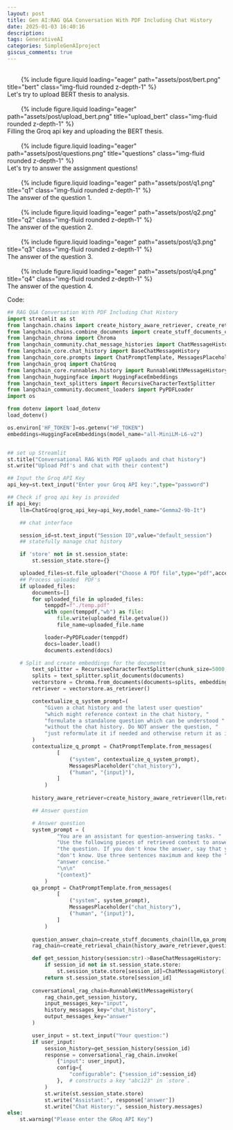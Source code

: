 ```yaml
---
layout: post
title: Gen AI:RAG Q&A Conversation With PDF Including Chat History
date: 2025-01-03 16:40:16
description: 
tags: GenerativeAI
categories: SimpleGenAIproject
giscus_comments: true
---
```





<div class="row justify-content-sm-center">
    <div class="col-sm-8 mt-3 mt-md-0">
        {% include figure.liquid loading="eager" path="assets/post/bert.png" title="bert" class="img-fluid rounded z-depth-1" %}
    </div>
</div>
<div class="caption">
    Let's try to upload BERT thesis to analysis.
</div>



<div class="row justify-content-sm-center">
    <div class="col-sm-8 mt-3 mt-md-0">
        {% include figure.liquid loading="eager" path="assets/post/upload_bert.png" title="upload_bert" class="img-fluid rounded z-depth-1" %}
    </div>
</div>
<div class="caption">
    Filling the Groq api key and uploading the BERT thesis.
</div>

<div class="row justify-content-sm-center">
    <div class="col-sm-8 mt-3 mt-md-0">
        {% include figure.liquid loading="eager" path="assets/post/questions.png" title="questions" class="img-fluid rounded z-depth-1" %}
    </div>
</div>
<div class="caption">
    Let's try to answer the assignment questions!
</div>

<div class="row justify-content-sm-center">
    <div class="col-sm-8 mt-3 mt-md-0">
        {% include figure.liquid loading="eager" path="assets/post/q1.png" title="q1" class="img-fluid rounded z-depth-1" %}
    </div>
</div>
<div class="caption">
    The answer of the question 1.
</div>

<div class="row justify-content-sm-center">
    <div class="col-sm-8 mt-3 mt-md-0">
        {% include figure.liquid loading="eager" path="assets/post/q2.png" title="q2" class="img-fluid rounded z-depth-1" %}
    </div>
</div>
<div class="caption">
    The answer of the question 2.
</div>
<div class="row justify-content-sm-center">
    <div class="col-sm-8 mt-3 mt-md-0">
        {% include figure.liquid loading="eager" path="assets/post/q3.png" title="q3" class="img-fluid rounded z-depth-1" %}
    </div>
</div>
<div class="caption">
    The answer of the question 3.
</div>
<div class="row justify-content-sm-center">
    <div class="col-sm-8 mt-3 mt-md-0">
        {% include figure.liquid loading="eager" path="assets/post/q4.png" title="q4" class="img-fluid rounded z-depth-1" %}
    </div>
</div>
<div class="caption">
    The answer of the question 4.
</div>


Code:

```python
## RAG Q&A Conversation With PDF Including Chat History
import streamlit as st
from langchain.chains import create_history_aware_retriever, create_retrieval_chain
from langchain.chains.combine_documents import create_stuff_documents_chain
from langchain_chroma import Chroma
from langchain_community.chat_message_histories import ChatMessageHistory
from langchain_core.chat_history import BaseChatMessageHistory
from langchain_core.prompts import ChatPromptTemplate, MessagesPlaceholder
from langchain_groq import ChatGroq
from langchain_core.runnables.history import RunnableWithMessageHistory
from langchain_huggingface import HuggingFaceEmbeddings
from langchain_text_splitters import RecursiveCharacterTextSplitter
from langchain_community.document_loaders import PyPDFLoader
import os

from dotenv import load_dotenv
load_dotenv()

os.environ['HF_TOKEN']=os.getenv("HF_TOKEN")
embeddings=HuggingFaceEmbeddings(model_name="all-MiniLM-L6-v2")


## set up Streamlit 
st.title("Conversational RAG With PDF uplaods and chat history")
st.write("Upload Pdf's and chat with their content")

## Input the Groq API Key
api_key=st.text_input("Enter your Groq API key:",type="password")

## Check if groq api key is provided
if api_key:
    llm=ChatGroq(groq_api_key=api_key,model_name="Gemma2-9b-It")

    ## chat interface

    session_id=st.text_input("Session ID",value="default_session")
    ## statefully manage chat history

    if 'store' not in st.session_state:
        st.session_state.store={}

    uploaded_files=st.file_uploader("Choose A PDf file",type="pdf",accept_multiple_files=True)
    ## Process uploaded  PDF's
    if uploaded_files:
        documents=[]
        for uploaded_file in uploaded_files:
            temppdf=f"./temp.pdf"
            with open(temppdf,"wb") as file:
                file.write(uploaded_file.getvalue())
                file_name=uploaded_file.name

            loader=PyPDFLoader(temppdf)
            docs=loader.load()
            documents.extend(docs)

    # Split and create embeddings for the documents
        text_splitter = RecursiveCharacterTextSplitter(chunk_size=5000, chunk_overlap=500)
        splits = text_splitter.split_documents(documents)
        vectorstore = Chroma.from_documents(documents=splits, embedding=embeddings)
        retriever = vectorstore.as_retriever()    

        contextualize_q_system_prompt=(
            "Given a chat history and the latest user question"
            "which might reference context in the chat history, "
            "formulate a standalone question which can be understood "
            "without the chat history. Do NOT answer the question, "
            "just reformulate it if needed and otherwise return it as is."
        )
        contextualize_q_prompt = ChatPromptTemplate.from_messages(
                [
                    ("system", contextualize_q_system_prompt),
                    MessagesPlaceholder("chat_history"),
                    ("human", "{input}"),
                ]
            )
        
        history_aware_retriever=create_history_aware_retriever(llm,retriever,contextualize_q_prompt)

        ## Answer question

        # Answer question
        system_prompt = (
                "You are an assistant for question-answering tasks. "
                "Use the following pieces of retrieved context to answer "
                "the question. If you don't know the answer, say that you "
                "don't know. Use three sentences maximum and keep the "
                "answer concise."
                "\n\n"
                "{context}"
            )
        qa_prompt = ChatPromptTemplate.from_messages(
                [
                    ("system", system_prompt),
                    MessagesPlaceholder("chat_history"),
                    ("human", "{input}"),
                ]
            )
        
        question_answer_chain=create_stuff_documents_chain(llm,qa_prompt)
        rag_chain=create_retrieval_chain(history_aware_retriever,question_answer_chain)

        def get_session_history(session:str)->BaseChatMessageHistory:
            if session_id not in st.session_state.store:
                st.session_state.store[session_id]=ChatMessageHistory()
            return st.session_state.store[session_id]
        
        conversational_rag_chain=RunnableWithMessageHistory(
            rag_chain,get_session_history,
            input_messages_key="input",
            history_messages_key="chat_history",
            output_messages_key="answer"
        )

        user_input = st.text_input("Your question:")
        if user_input:
            session_history=get_session_history(session_id)
            response = conversational_rag_chain.invoke(
                {"input": user_input},
                config={
                    "configurable": {"session_id":session_id}
                },  # constructs a key "abc123" in `store`.
            )
            st.write(st.session_state.store)
            st.write("Assistant:", response['answer'])
            st.write("Chat History:", session_history.messages)
else:
    st.warning("Please enter the GRoq API Key")










```
